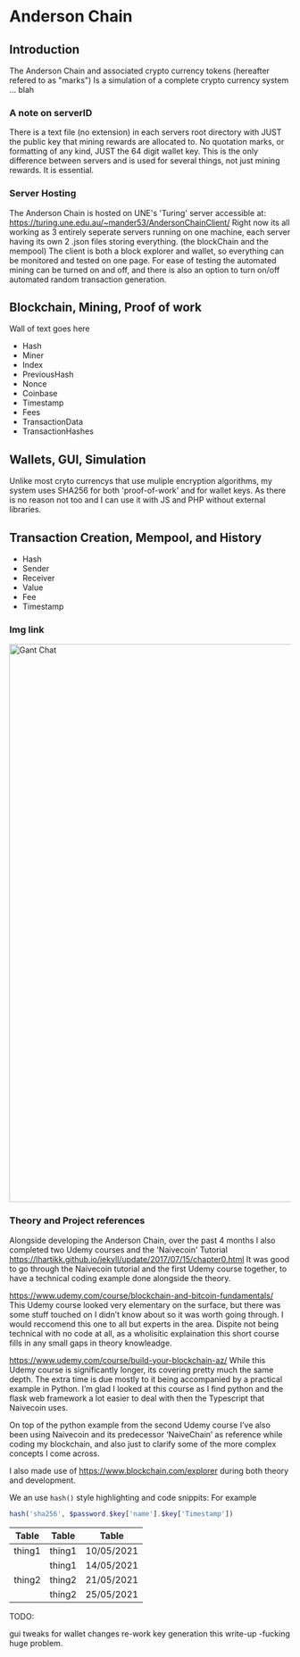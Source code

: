 
# Anderson Chain

## Introduction

The Anderson Chain and associated crypto currency tokens (hereafter refered to as "marks")
Is a simulation of a complete crypto currency system ... blah

### A note on serverID

There is a text file (no extension) in each servers root directory with JUST the public key that mining rewards are allocated to. No quotation marks, or formatting of any kind, JUST the 64 digit wallet key.
This is the only difference between servers and is used for several things, not just mining rewards.
It is essential.

### Server Hosting

The Anderson Chain is hosted on UNE's 'Turing' server accessible at:
<https://turing.une.edu.au/~mander53/AndersonChainClient/>
Right now its all working as 3 entirely seperate servers running on one machine, each server having its own 2 .json files storing everything. (the blockChain and the mempool)
The client is both a block explorer and wallet, so everything can be monitored and tested on one page. For ease of testing the automated mining can be turned on and off, and there is also an option to turn on/off automated random transaction generation.


## Blockchain, Mining, Proof of work

Wall of text goes here

* Hash
* Miner
* Index
* PreviousHash
* Nonce
* Coinbase
* Timestamp
* Fees
* TransactionData
* TransactionHashes

## Wallets, GUI, Simulation

Unlike most cryto currencys that use muliple encryption algorithms, my system uses SHA256 for both 'proof-of-work' and for wallet keys. As there is no reason not too and I can use it with JS and PHP without external libraries.

## Transaction Creation, Mempool, and History

* Hash
* Sender
* Receiver
* Value
* Fee
* Timestamp

### Img link

<img src="Gant.PNG" alt="Gant Chat" width="1000"/>

### Theory and Project references

Alongside developing the Anderson Chain, over the past 4 months I also completed two Udemy courses and the 'Naivecoin' Tutorial <https://lhartikk.github.io/jekyll/update/2017/07/15/chapter0.html>
It was good to go through the Naivecoin tutorial and the first Udemy course together, to have a technical coding example done alongside the theory.

<https://www.udemy.com/course/blockchain-and-bitcoin-fundamentals/>
This Udemy course looked very elementary on the surface, but there was some stuff touched on I didn’t know about so it was worth going through.
I would reccomend this one to all but experts in the area. Dispite not being technical with no code at all, as a wholisitic explaination this short course fills in any small gaps in theory knowleadge.

<https://www.udemy.com/course/build-your-blockchain-az/>
While this Udemy course is significantly longer, its covering pretty much the same depth. The extra time is due mostly to it being accompanied by a practical example in Python.
I’m glad I looked at this course as I find python and the flask web framework a lot easier to deal with then the Typescript that Naivecoin uses.

On top of the python example from the second Udemy course I’ve also been using Naivecoin and its predecessor ‘NaiveChain’ as reference while coding my blockchain, and also just to clarify some of the more complex concepts I come across.

I also made use of <https://www.blockchain.com/explorer> during both theory and development.



We an use `hash()` style highlighting and code snippits:
For example

```PHP
hash('sha256', $password.$key['name'].$key['Timestamp'])
```

| Table        | Table     | Table         |
| ------------ | --------- | ------------- |
| thing1       | thing1    | 10/05/2021    |
|              | thing1    | 14/05/2021    |
| thing2       | thing2    | 21/05/2021    |
|              | thing2    | 25/05/2021    |

TODO:

gui tweaks for wallet changes
re-work key generation
this write-up -fucking huge problem.
